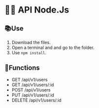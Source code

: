 # :rocket::construction: API Node.Js

## :books:Use

1. Download the files.
2. Open a terminal and and go to the folder.
3. Use `npm install`.

## :pencil:Functions

- GET /api/v1/users
- GET /api/v1/users/:id
- POST /api/v1/users
- PUT /api/v1/users/:id
- DELETE /api/v1/users/:id
